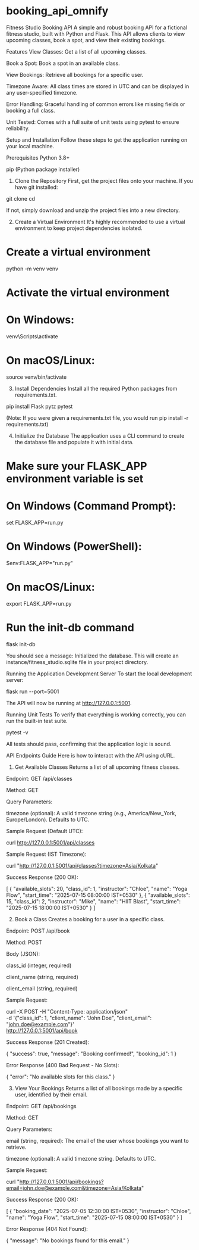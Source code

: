 # booking_api_omnify

Fitness Studio Booking API
A simple and robust booking API for a fictional fitness studio, built with Python and Flask. This API allows clients to view upcoming classes, book a spot, and view their existing bookings.

Features
View Classes: Get a list of all upcoming classes.

Book a Spot: Book a spot in an available class.

View Bookings: Retrieve all bookings for a specific user.

Timezone Aware: All class times are stored in UTC and can be displayed in any user-specified timezone.

Error Handling: Graceful handling of common errors like missing fields or booking a full class.

Unit Tested: Comes with a full suite of unit tests using pytest to ensure reliability.

Setup and Installation
Follow these steps to get the application running on your local machine.

Prerequisites
Python 3.8+

pip (Python package installer)

1. Clone the Repository
First, get the project files onto your machine. If you have git installed:

git clone <repository-url>
cd <project-directory>

If not, simply download and unzip the project files into a new directory.

2. Create a Virtual Environment
It's highly recommended to use a virtual environment to keep project dependencies isolated.

# Create a virtual environment
python -m venv venv

# Activate the virtual environment
# On Windows:
venv\Scripts\activate
# On macOS/Linux:
source venv/bin/activate

3. Install Dependencies
Install all the required Python packages from requirements.txt.

pip install Flask pytz pytest

(Note: If you were given a requirements.txt file, you would run pip install -r requirements.txt)

4. Initialize the Database
The application uses a CLI command to create the database file and populate it with initial data.

# Make sure your FLASK_APP environment variable is set
# On Windows (Command Prompt):
set FLASK_APP=run.py
# On Windows (PowerShell):
$env:FLASK_APP="run.py"
# On macOS/Linux:
export FLASK_APP=run.py

# Run the init-db command
flask init-db

You should see a message: Initialized the database. This will create an instance/fitness_studio.sqlite file in your project directory.

Running the Application
Development Server
To start the local development server:

flask run --port=5001

The API will now be running at http://127.0.0.1:5001.

Running Unit Tests
To verify that everything is working correctly, you can run the built-in test suite.

pytest -v

All tests should pass, confirming that the application logic is sound.

API Endpoints Guide
Here is how to interact with the API using cURL.

1. Get Available Classes
Returns a list of all upcoming fitness classes.

Endpoint: GET /api/classes

Method: GET

Query Parameters:

timezone (optional): A valid timezone string (e.g., America/New_York, Europe/London). Defaults to UTC.

Sample Request (Default UTC):

curl http://127.0.0.1:5001/api/classes

Sample Request (IST Timezone):

curl "http://127.0.0.1:5001/api/classes?timezone=Asia/Kolkata"

Success Response (200 OK):

[
  {
    "available_slots": 20,
    "class_id": 1,
    "instructor": "Chloe",
    "name": "Yoga Flow",
    "start_time": "2025-07-15 08:00:00 IST+0530"
  },
  {
    "available_slots": 15,
    "class_id": 2,
    "instructor": "Mike",
    "name": "HIIT Blast",
    "start_time": "2025-07-15 18:00:00 IST+0530"
  }
]

2. Book a Class
Creates a booking for a user in a specific class.

Endpoint: POST /api/book

Method: POST

Body (JSON):

class_id (integer, required)

client_name (string, required)

client_email (string, required)

Sample Request:

curl -X POST -H "Content-Type: application/json" \
     -d '{"class_id": 1, "client_name": "John Doe", "client_email": "john.doe@example.com"}' \
     http://127.0.0.1:5001/api/book

Success Response (201 Created):

{
  "success": true,
  "message": "Booking confirmed!",
  "booking_id": 1
}

Error Response (400 Bad Request - No Slots):

{
  "error": "No available slots for this class."
}

3. View Your Bookings
Returns a list of all bookings made by a specific user, identified by their email.

Endpoint: GET /api/bookings

Method: GET

Query Parameters:

email (string, required): The email of the user whose bookings you want to retrieve.

timezone (optional): A valid timezone string. Defaults to UTC.

Sample Request:

curl "http://127.0.0.1:5001/api/bookings?email=john.doe@example.com&timezone=Asia/Kolkata"

Success Response (200 OK):

[
  {
    "booking_date": "2025-07-05 12:30:00 IST+0530",
    "instructor": "Chloe",
    "name": "Yoga Flow",
    "start_time": "2025-07-15 08:00:00 IST+0530"
  }
]

Error Response (404 Not Found):

{
  "message": "No bookings found for this email."
}
